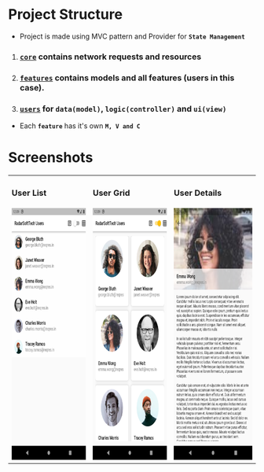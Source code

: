 # Project Structure
- Project is made using MVC pattern and Provider for **`State Management`**

1. ### [**`core`**](https://github.com/DetainedDeveloper/Radar-Soft-Tech-Assignment/tree/master/radar_soft_tech/lib/core) contains network requests and resources

2. ### [**`features`**](https://github.com/DetainedDeveloper/Radar-Soft-Tech-Assignment/tree/master/radar_soft_tech/lib/features) contains models and all features (users in this case).

3. ### [**`users`**](https://github.com/DetainedDeveloper/Radar-Soft-Tech-Assignment/tree/master/radar_soft_tech/lib/features/users) for **`data(model)`**, **`logic(controller)`** and **`ui(view)`**
  - Each **`feature`** has it's own **`M, V and C`**

# Screenshots

<table>
  <tr>
    <td><h3>User List</h3></td>
    <td><h3>User Grid</h3></td>
    <td><h3>User Details</h3></td>
  </tr>
  <tr>
    <td><img src="https://github.com/DetainedDeveloper/Radar-Soft-Tech-Assignment/blob/master/images/user_list.png?raw=true" width=256 height=512></td>
    <td><img src="https://github.com/DetainedDeveloper/Radar-Soft-Tech-Assignment/blob/master/images/user_grid.png?raw=true" width=256 height=512></td>
    <td><img src="https://github.com/DetainedDeveloper/Radar-Soft-Tech-Assignment/blob/master/images/user_detail.png?raw=true" width=256 height=512></td>
  </tr>
</table>
